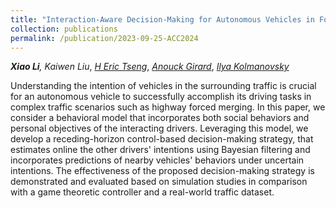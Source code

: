 ```yaml
---
title: "Interaction-Aware Decision-Making for Autonomous Vehicles in Forced Merging Scenario Leveraging Social Psychology Factors"
collection: publications
permalink: /publication/2023-09-25-ACC2024
---
```

<i><b>Xiao Li</b>,  Kaiwen Liu</i>, <a href="https://scholar.google.com/citations?hl=en&user=UWnwlu4AAAAJ" target="_blank"><i>H Eric Tseng</i></a>, <a href="https://vodca.engin.umich.edu/" target="_blank"><i>Anouck Girard</i></a>, <a href="https://sites.google.com/a/umich.edu/kolmanovsky/" target="_blank"><i>Ilya Kolmanovsky</i></a>

Understanding the intention of vehicles in the surrounding traffic is crucial for an autonomous vehicle to successfully accomplish its driving tasks in complex traffic scenarios such as highway forced merging. In this paper, we consider a behavioral model that incorporates both social behaviors and personal objectives of the interacting drivers. Leveraging this model, we develop a receding-horizon control-based decision-making strategy, that estimates online the other drivers' intentions using Bayesian filtering and incorporates predictions of nearby vehicles' behaviors under uncertain intentions. The effectiveness of the proposed decision-making strategy is demonstrated and evaluated based on simulation studies in comparison with a game theoretic controller and a real-world traffic dataset.
